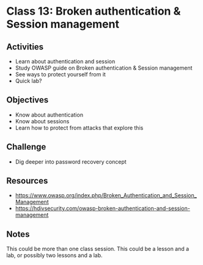 
# Class 13: Broken authentication & Session management

## Activities
  - Learn about authentication and session
  - Study OWASP guide on Broken authentication & Session management
  - See ways to protect yourself from it
  - Quick lab?

## Objectives
  - Know about authentication
  - Know about sessions
  - Learn how to protect from attacks that explore this

## Challenge
  - Dig deeper into password recovery concept

## Resources
  - https://www.owasp.org/index.php/Broken_Authentication_and_Session_Management
  - https://hdivsecurity.com/owasp-broken-authentication-and-session-management

## Notes

This could be more than one class session.
This could be a lesson and a lab, or possibly two lessons and a lab.
